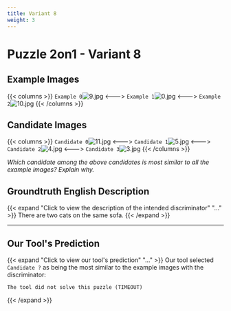 ```yaml
---
title: Variant 8
weight: 3
---
```


# Puzzle 2on1 - Variant 8

## Example Images
{{< columns >}}
`Example 0`![9.jpg](/natscene_data/images/9.jpg)
<--->
`Example 1`![0.jpg](/natscene_data/images/0.jpg)
<--->
`Example 2`![10.jpg](/natscene_data/images/10.jpg)
{{< /columns >}}

## Candidate Images
{{< columns >}}
`Candidate 0`![11.jpg](/natscene_data/images/11.jpg)
<--->
`Candidate 1`![5.jpg](/natscene_data/images/5.jpg)
<--->
`Candidate 2`![4.jpg](/natscene_data/images/4.jpg)
<--->
`Candidate 3`![3.jpg](/natscene_data/images/3.jpg)
{{< /columns >}}

*Which candidate among the above candidates is most similar to all the example images? Explain why.*

## Groundtruth English Description

{{< expand "Click to view the description of the intended discriminator" "..." >}}
There are two cats on the same sofa.
{{< /expand >}}

---



## Our Tool's Prediction

{{< expand "Click to view our tool's prediction" "..." >}}
Our tool selected `Candidate ?` as being the most similar to the example images with the discriminator:
```plaintext
The tool did not solve this puzzle (TIMEOUT)
```
{{< /expand >}}
